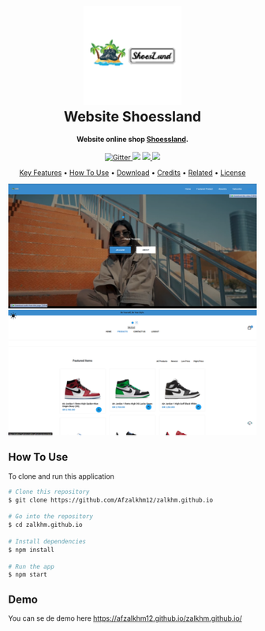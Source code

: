 
<h1 align="center">
  <br>
  <a href="http://www.amitmerchant.com/electron-markdownify"><img src="https://github.com/Afzalkhm12/zalkhm.github.io/blob/master/assets/images/Shoessland1.png" alt="Shoessland" width="200"></a>
  <br>
  Website Shoessland
  <br>
</h1>

<h4 align="center">Website online shop <a href="http://electron.atom.io" target="_blank">Shoessland</a>.</h4>

<p align="center">
  <a href="https://badge.fury.io/js/electron-markdownify">
    <img src="https://badge.fury.io/js/electron-markdownify.svg"
         alt="Gitter">
  </a>
  <a href="https://gitter.im/amitmerchant1990/electron-markdownify"><img src="https://badges.gitter.im/amitmerchant1990/electron-markdownify.svg"></a>
  <a href="afzalkhm1203@gmail.com">
      <img src="https://img.shields.io/badge/SayThanks.io-%E2%98%BC-1EAEDB.svg">
  </a>
  <a href="https://www.paypal.me/AmitMerchant">
    <img src="https://img.shields.io/badge/$-donate-ff69b4.svg?maxAge=2592000&amp;style=flat">
  </a>
</p>

<p align="center">
  <a href="#key-features">Key Features</a> •
  <a href="#how-to-use">How To Use</a> •
  <a href="#download">Download</a> •
  <a href="#credits">Credits</a> •
  <a href="#related">Related</a> •
  <a href="#license">License</a>
</p>

![screenshot](https://github.com/Afzalkhm12/zalkhm.github.io/blob/master/assets/images/home.png)
![screenshot](https://github.com/Afzalkhm12/zalkhm.github.io/blob/master/assets/images/home2.png)


## How To Use

To clone and run this application

```bash
# Clone this repository
$ git clone https://github.com/Afzalkhm12/zalkhm.github.io

# Go into the repository
$ cd zalkhm.github.io

# Install dependencies
$ npm install

# Run the app
$ npm start
```



## Demo

You can se de demo here https://afzalkhm12.github.io/zalkhm.github.io/


